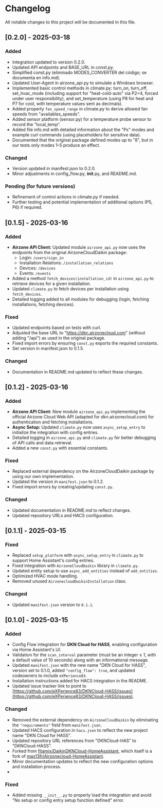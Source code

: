 # Changelog

All notable changes to this project will be documented in this file.

## [0.2.0] - 2025-03-18
### Added
- Integration updated to version 0.2.0.
- Updated API endpoints and BASE_URL in const.py.
- Simplified const.py (eliminado MODES_CONVERTER del código; se documenta en info.md).
- Updated User-Agent in airzone_api.py to simulate a Windows browser.
- Implemented basic control methods in climate.py: turn_on, turn_off, set_hvac_mode (including support for "heat-cold-auto" via P2=4, forced under user responsibility), and set_temperature (using P8 for heat and P7 for cool, with temperature values sent as decimals).
- Added property `fan_speed_range` in climate.py to derive allowed fan speeds from "availables_speeds".
- Added sensor platform (sensor.py) for a temperature probe sensor to record the "local_temp".
- Added file info.md with detailed information about the "Px" modes and example curl commands (using placeholders for sensitive data).
- Documented that the original package defined modes up to "8", but in our tests only modes 1–5 produce an effect.
  
### Changed
- Version updated in manifest.json to 0.2.0.
- Minor adjustments in config_flow.py, __init__.py, and README.md.

### Pending (for future versions)
- Refinement of control actions in climate.py if needed.
- Further testing and potential implementation of additional options (P5, P6) if required.

## [0.1.5] - 2025-03-16
### Added
- **Airzone API Client:** Updated module `airzone_api.py` now uses the endpoints from the original AirzoneCloudDaikin package:
  - Login: `/users/sign_in`
  - Installation Relations: `/installation_relations`
  - Devices: `/devices`
  - Events: `/events`
- Added a method `fetch_devices(installation_id)` in `airzone_api.py` to retrieve devices for a given installation.
- Updated `climate.py` to fetch devices per installation using `fetch_devices`.
- Detailed logging added to all modules for debugging (login, fetching installations, fetching devices).

### Fixed
- Updated endpoints based on tests with curl.
- Adjusted the base URL to "https://dkn.airzonecloud.com" (without adding "/api") as used in the original package.
- Fixed import errors by ensuring `const.py` exports the required constants.
- Set version in manifest.json to 0.1.5.

### Changed
- Documentation in README.md updated to reflect these changes.

## [0.1.2] - 2025-03-16
### Added
- **Airzone API Client:** New module `airzone_api.py` implementing the official Airzone Cloud Web API (adapted for dkn.airzonecloud.com) for authentication and fetching installations.
- **Async Setup:** Updated `climate.py` now uses `async_setup_entry` to initialize the integration with config entries.
- Detailed logging in `airzone_api.py` and `climate.py` for better debugging of API calls and data retrieval.
- Added a new `const.py` with essential constants.

### Fixed
- Replaced external dependency on the AirzoneCloudDaikin package by using our own implementation.
- Updated the version in `manifest.json` to 0.1.2.
- Fixed import errors by creating/updating `const.py`.

### Changed
- Updated documentation in README.md to reflect changes.
- Updated repository URLs and HACS configuration.

## [0.1.1] - 2025-03-15
### Fixed
- Replaced `setup_platform` with `async_setup_entry` in `climate.py` to support Home Assistant's config entries.
- Fixed integration with `AirzoneCloudDaikin` library in `climate.py`.
- Updated entity setup to use `async_add_entities` instead of `add_entities`.
- Optimized HVAC mode handling.
- Removed unused `AirzonecloudDaikinInstallation` class.

### Changed
- Updated `manifest.json` version to `0.1.1`.

## [0.1.0] - 2025-03-15
### Added
- Config Flow integration for **DKN Cloud for HASS**, enabling configuration via Home Assistant's UI.
- Validation for the `scan_interval` parameter (must be an integer ≥ 1, with a default value of 10 seconds) along with an informational message.
- Updated `manifest.json` with the new name "DKN Cloud for HASS", version set to 0.1.0, added `"config_flow": true`, and updated codeowners to include `eXPerience83`.
- Installation instructions added for HACS integration in the README.
- Updated issue tracker link to point to [https://github.com/eXPerience83/DKNCloud-HASS/issues](https://github.com/eXPerience83/DKNCloud-HASS/issues).

### Changed
- Removed the external dependency on `AirzoneCloudDaikin` by eliminating the `"requirements"` field from `manifest.json`.
- Updated HACS configuration in `hacs.json` to reflect the new project name "DKN Cloud for HASS".
- Updated repository URL references from "DKNCloud-HAS" to "DKNCloud-HASS".
- Forked from [fitamix/DaikinDKNCloud-HomeAssistant](https://github.com/fitamix/DaikinDKNCloud-HomeAssistant), which itself is a fork of [max13fr/Airzonecloud-HomeAssistant](https://github.com/max13fr/Airzonecloud-HomeAssistant).
- Minor documentation updates to reflect the new configuration options and installation process.
- 
### Fixed
- Added missing `__init__.py` to properly load the integration and avoid "No setup or config entry setup function defined" error.
